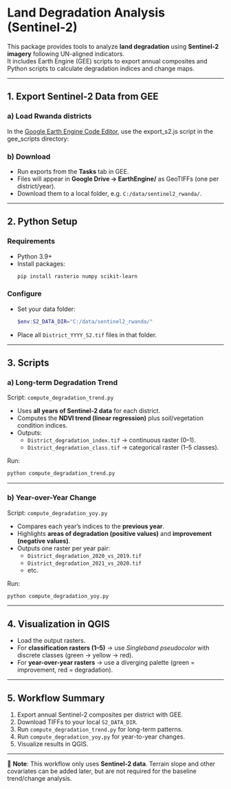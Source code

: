 # Land Degradation Analysis (Sentinel-2)

This package provides tools to analyze **land degradation** using **Sentinel-2 imagery** following UN-aligned indicators.  
It includes Earth Engine (GEE) scripts to export annual composites and Python scripts to calculate degradation indices and change maps.

---

## 1. Export Sentinel-2 Data from GEE

### a) Load Rwanda districts
In the [Google Earth Engine Code Editor](https://code.earthengine.google.com/), use the export_s2.js script in the gee_scripts directory:


### b) Download
- Run exports from the **Tasks** tab in GEE.  
- Files will appear in **Google Drive → EarthEngine/** as GeoTIFFs (one per district/year).  
- Download them to a local folder, e.g. `C:/data/sentinel2_rwanda/`.

---

## 2. Python Setup

### Requirements
- Python 3.9+  
- Install packages:
  ```bash
  pip install rasterio numpy scikit-learn
  ```

### Configure
- Set your data folder:
  ```powershell
  $env:S2_DATA_DIR="C:/data/sentinel2_rwanda/"
  ```

- Place all `District_YYYY_S2.tif` files in that folder.

---

## 3. Scripts

### a) Long-term Degradation Trend
Script: `compute_degradation_trend.py`

- Uses **all years of Sentinel-2 data** for each district.  
- Computes the **NDVI trend (linear regression)** plus soil/vegetation condition indices.  
- Outputs:
  - `District_degradation_index.tif` → continuous raster (0–1).  
  - `District_degradation_class.tif` → categorical raster (1–5 classes).  

Run:
```bash
python compute_degradation_trend.py
```

---

### b) Year-over-Year Change
Script: `compute_degradation_yoy.py`

- Compares each year’s indices to the **previous year**.  
- Highlights **areas of degradation (positive values)** and **improvement (negative values)**.  
- Outputs one raster per year pair:
  - `District_degradation_2020_vs_2019.tif`  
  - `District_degradation_2021_vs_2020.tif`  
  - etc.

Run:
```bash
python compute_degradation_yoy.py
```

---

## 4. Visualization in QGIS
- Load the output rasters.  
- For **classification rasters (1–5)** → use *Singleband pseudocolor* with discrete classes (green → yellow → red).  
- For **year-over-year rasters** → use a diverging palette (green = improvement, red = degradation).  

---

## 5. Workflow Summary
1. Export annual Sentinel-2 composites per district with GEE.  
2. Download TIFFs to your local `S2_DATA_DIR`.  
3. Run `compute_degradation_trend.py` for long-term patterns.  
4. Run `compute_degradation_yoy.py` for year-to-year changes.  
5. Visualize results in QGIS.  

---

📌 **Note**: This workflow only uses **Sentinel-2 data**. Terrain slope and other covariates can be added later, but are not required for the baseline trend/change analysis.  
